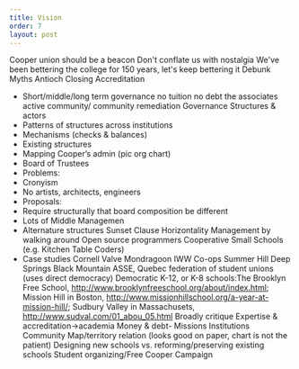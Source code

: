 ```yaml
---
title: Vision
order: 7
layout: post
---
```

Cooper union should be a beacon
Don't conflate us with nostalgia
We've been bettering the college for 150 years, let's keep bettering it
Debunk Myths
Antioch
Closing
Accreditation
- Short/middle/long term
governance
no tuition
no debt
the associates
active community/ community remediation
Governance Structures & actors
- Patterns of structures across institutions
- Mechanisms (checks & balances)
- Existing structures
- Mapping Cooper’s admin (pic org chart)
- Board of Trustees
- Problems:
- Cronyism
- No artists, architects, engineers
- Proposals:
- Require structurally that board composition be different
- Lots of Middle Managemen
- Alternature structures
Sunset Clause
Horizontality
Management by walking around
Open source programmers
Cooperative
Small Schools (e.g. Kitchen Table Coders)
- Case studies
Cornell
Valve
Mondragoon
IWW Co-ops
Summer Hill
Deep Springs
Black Mountain
ASSE, Quebec federation of student unions (uses direct democracy)
Democratic K-12, or K-8 schools:The Brooklyn Free School, http://www.brooklynfreeschool.org/about/index.html; Mission Hill in Boston, http://www.missionhillschool.org/a-year-at-mission-hill/; Sudbury Valley in Massachusets, http://www.sudval.com/01_abou_05.html
Broadly critique Expertise & accreditation->academia
Money & debt-
Missions
Institutions
Community
Map/territory relation (looks good on paper, chart is not the patient)
Designing new schools vs. reforming/preserving existing schools
Student organizing/Free Cooper Campaign
